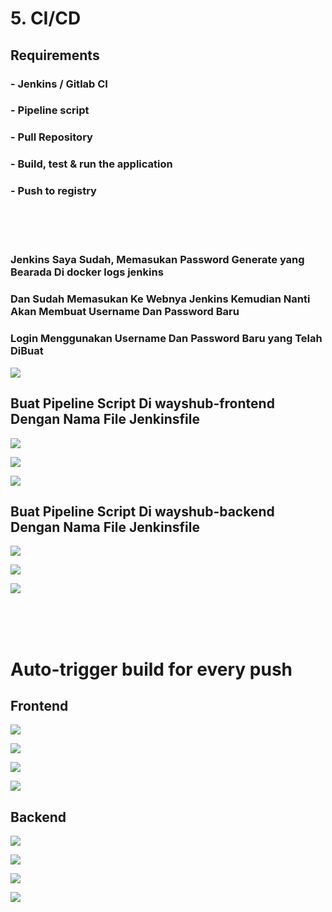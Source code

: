 # 5. CI/CD

## Requirements
### - Jenkins / Gitlab CI
### - Pipeline script
  ### - Pull Repository
  ### - Build, test & run the application
  ### - Push to registry
  
  <br>
  <br>
  <br>
  
### Jenkins Saya Sudah, Memasukan Password Generate yang Bearada Di docker logs jenkins


### Dan Sudah Memasukan Ke Webnya Jenkins Kemudian Nanti Akan Membuat Username Dan Password Baru


### Login Menggunakan Username Dan Password Baru yang Telah DiBuat

![](https://github.com/Angga6699/Devops/blob/master/Final%20Task/Poto%20Final%20Task/27.png)

## Buat Pipeline Script Di wayshub-frontend Dengan Nama File Jenkinsfile

![](https://github.com/Angga6699/Devops/blob/master/Final%20Task/Poto%20Final%20Task/28.png)

![](https://github.com/Angga6699/Devops/blob/master/Final%20Task/Poto%20Final%20Task/29.png)

![](https://github.com/Angga6699/Devops/blob/master/Final%20Task/Poto%20Final%20Task/30.png)

## Buat Pipeline Script Di wayshub-backend Dengan Nama File Jenkinsfile

![](https://github.com/Angga6699/Devops/blob/master/Final%20Task/Poto%20Final%20Task/31.png)

![](https://github.com/Angga6699/Devops/blob/master/Final%20Task/Poto%20Final%20Task/32.png)

![](https://github.com/Angga6699/Devops/blob/master/Final%20Task/Poto%20Final%20Task/33.png)

<br>
<br>
<br>

# Auto-trigger build for every push

## Frontend

![](https://github.com/Angga6699/Devops/blob/master/Final%20Task/Poto%20Final%20Task/34.png)

![](https://github.com/Angga6699/Devops/blob/master/Final%20Task/Poto%20Final%20Task/35.png)

![](https://github.com/Angga6699/Devops/blob/master/Final%20Task/Poto%20Final%20Task/36.png)

![](https://github.com/Angga6699/Devops/blob/master/Final%20Task/Poto%20Final%20Task/37.png)

## Backend

![](https://github.com/Angga6699/Devops/blob/master/Final%20Task/Poto%20Final%20Task/38.png)

![](https://github.com/Angga6699/Devops/blob/master/Final%20Task/Poto%20Final%20Task/39.png)

![](https://github.com/Angga6699/Devops/blob/master/Final%20Task/Poto%20Final%20Task/40.png)

![](https://github.com/Angga6699/Devops/blob/master/Final%20Task/Poto%20Final%20Task/41.png)
